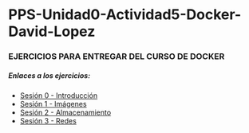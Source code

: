 # PPS-Unidad0-Actividad5-Docker-David-Lopez

### EJERCICIOS PARA ENTREGAR DEL CURSO DE DOCKER 

##### Enlaces a los ejercicios:

- [Sesión 0 - Introducción](Sesión0-Introducción/Ejercicios.md)
- [Sesión 1 - Imágenes](Sesión1-Imágenes/Ejercicios.md)
- [Sesión 2 - Almacenamiento](Sesión2-Almacenamiento/Ejercicios.md)
- [Sesión 3 - Redes](Sesion3-Redes/Ejercicios.md)